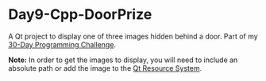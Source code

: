 # Day9-Cpp-DoorPrize
A Qt project to display one of three images hidden behind a door. Part of my [30-Day Programming Challenge](https://showmethecodeblog.wordpress.com/2018/10/09/whats-behind-door-number/ "What's Behind Door Number...").

**Note:** In order to get the images to display, you will need to include an absolute path or add the image to the [Qt Resource System](http://doc.qt.io/qt-5/resources.html "The Qt Resource System").
